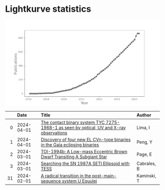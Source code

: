 
<h1>Lightkurve statistics</h1>

![publications](out/lightkurve-publications.png)  

|    | Date       | Title                                                                                                                                                     | Author      |
|---:|:-----------|:----------------------------------------------------------------------------------------------------------------------------------------------------------|:------------|
|  0 | 2024-04-01 | [The contact binary system TYC 7275-1968-1 as seen by optical, UV and X-ray observations](https://ui.adsabs.harvard.edu/abs/2024NewA..10702145L/abstract) | Lima, I     |
|  1 | 2024-04-01 | [Discovery of four new EL CVn-type binaries in the Gaia eclipsing binaries](https://ui.adsabs.harvard.edu/abs/2024NewA..10702153P/abstract)               | Peng, Y     |
|  2 | 2024-03-01 | [TOI-1994b: A Low-mass Eccentric Brown Dwarf Transiting A Subgiant Star](https://ui.adsabs.harvard.edu/abs/2024AJ....167..109P/abstract)                  | Page, E     |
|  3 | 2024-03-01 | [Searching the SN 1987A SETI Ellipsoid with TESS](https://ui.adsabs.harvard.edu/abs/2024AJ....167..101C/abstract)                                         | Cabrales, B |
| 31 | 2024-02-01 | [A radical transition in the post-main-sequence system U Equulei](https://ui.adsabs.harvard.edu/abs/2024A&A...682A.133K/abstract)                         | Kaminski, T |
    